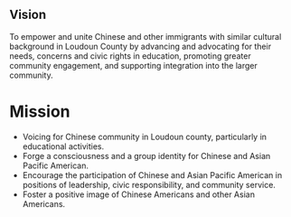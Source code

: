 ## Vision

To empower and unite Chinese and other immigrants with similar cultural background in Loudoun County by advancing and advocating for their needs, concerns and civic rights in education, promoting greater community engagement, and supporting integration into the larger community.

# Mission

- Voicing for Chinese community in Loudoun county, particularly in educational activities.
- Forge a consciousness and a group identity for Chinese and Asian Pacific American.
- Encourage the participation of Chinese and Asian Pacific American in positions of leadership, civic responsibility, and community service.
- Foster a positive image of Chinese Americans and other Asian Americans.
